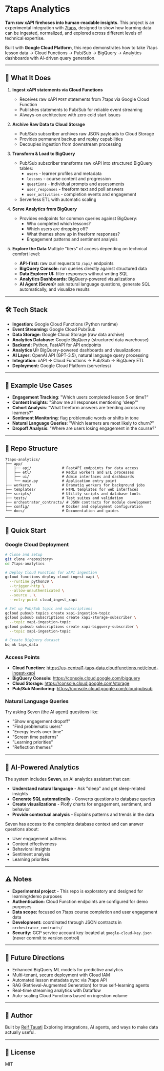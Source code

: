 # 7taps Analytics

**Turn raw xAPI firehoses into human-readable insights.**
This project is an experimental integration with [7taps](https://7taps.com), designed to show how learning data can be ingested, normalized, and explored across different levels of technical expertise.

Built with **Google Cloud Platform**, this repo demonstrates how to take 7taps lesson data → Cloud Functions → Pub/Sub → BigQuery → Analytics dashboards with AI-driven query generation.

---

## 🚀 What It Does

1. **Ingest xAPI statements via Cloud Functions**
   * Receives raw xAPI `POST` statements from 7taps via Google Cloud Function
   * Publishes statements to Pub/Sub for reliable event streaming
   * Always-on architecture with zero cold start issues

2. **Archive Raw Data to Cloud Storage**
   * Pub/Sub subscriber archives raw JSON payloads to Cloud Storage
   * Provides permanent backup and replay capabilities
   * Decouples ingestion from downstream processing

3. **Transform & Load to BigQuery**
   * Pub/Sub subscriber transforms raw xAPI into structured BigQuery tables:
     * `users` - learner profiles and metadata
     * `lessons` - course content and progression
     * `questions` - individual prompts and assessments
     * `user_responses` - freeform text and poll answers
     * `user_activities` - completion events and engagement
   * Serverless ETL with automatic scaling

4. **Serve Analytics from BigQuery**
   * Provides endpoints for common queries against BigQuery:
     * Who completed which lessons?
     * Which users are dropping off?
     * What themes show up in freeform responses?
     * Engagement patterns and sentiment analysis

5. **Explore the Data**
   Multiple "tiers" of access depending on technical comfort level:
   * **API-first:** raw curl requests to `/api/` endpoints
   * **BigQuery Console:** run queries directly against structured data
   * **Data Explorer UI:** filter responses without writing SQL
   * **Analytics Dashboards:** BigQuery-powered visualizations
   * **AI Agent (Seven):** ask natural language questions, generate SQL automatically, and visualize results

---

## 🛠️ Tech Stack

* **Ingestion:** Google Cloud Functions (Python runtime)
* **Event Streaming:** Google Cloud Pub/Sub
* **Data Storage:** Google Cloud Storage (raw data archive)
* **Analytics Database:** Google BigQuery (structured data warehouse)
* **Backend:** Python, FastAPI for API endpoints
* **Analytics UI:** BigQuery-powered dashboards and visualizations
* **AI Layer:** OpenAI API (GPT-3.5), natural language query processing
* **Integration:** xAPI → Cloud Functions → Pub/Sub → BigQuery ETL
* **Deployment:** Google Cloud Platform (serverless)

---

## 🧩 Example Use Cases

* **Engagement Tracking**: "Which users completed lesson 5 on time?"
* **Content Insights**: "Show me all responses mentioning 'sleep'"
* **Cohort Analysis**: "What freeform answers are trending across my learners?"
* **Sentiment Monitoring**: flag problematic words or shifts in tone
* **Natural Language Queries**: "Which learners are most likely to churn?"
* **Dropoff Analysis**: "Where are users losing engagement in the course?"

---

## 📂 Repo Structure

```
7taps-analytics/
├── app/
│   ├── api/              # FastAPI endpoints for data access
│   ├── etl/              # Redis workers and ETL processes
│   ├── ui/               # Admin interfaces and dashboards
│   └── main.py           # Application entry point
├── workers/              # Dramatiq workers for background jobs
├── templates/            # HTML templates for web interfaces
├── scripts/              # Utility scripts and database tools
├── tests/                # Test suites and validation
├── orchestrator_contracts/ # JSON contracts for module development
├── config/               # Docker and deployment configuration
└── docs/                 # Documentation and guides
```

---

## 🚀 Quick Start

### Google Cloud Deployment
```bash
# Clone and setup
git clone <repository>
cd 7taps-analytics

# Deploy Cloud Function for xAPI ingestion
gcloud functions deploy cloud-ingest-xapi \
  --runtime python39 \
  --trigger-http \
  --allow-unauthenticated \
  --source . \
  --entry-point cloud_ingest_xapi

# Set up Pub/Sub topic and subscriptions
gcloud pubsub topics create xapi-ingestion-topic
gcloud pubsub subscriptions create xapi-storage-subscriber \
  --topic xapi-ingestion-topic
gcloud pubsub subscriptions create xapi-bigquery-subscriber \
  --topic xapi-ingestion-topic

# Create BigQuery dataset
bq mk taps_data
```

### Access Points
* **Cloud Function:** https://us-central1-taps-data.cloudfunctions.net/cloud-ingest-xapi
* **BigQuery Console:** https://console.cloud.google.com/bigquery
* **Cloud Storage:** https://console.cloud.google.com/storage
* **Pub/Sub Monitoring:** https://console.cloud.google.com/cloudpubsub

### Natural Language Queries
Try asking Seven (the AI agent) questions like:
* "Show engagement dropoff"
* "Find problematic users"
* "Energy levels over time"
* "Screen time patterns"
* "Learning priorities"
* "Reflection themes"

---

## 🧠 AI-Powered Analytics

The system includes **Seven**, an AI analytics assistant that can:
* **Understand natural language** - Ask "sleep" and get sleep-related insights
* **Generate SQL automatically** - Converts questions to database queries
* **Create visualizations** - Plotly charts for engagement, sentiment, and behavior
* **Provide contextual analysis** - Explains patterns and trends in the data

Seven has access to the complete database context and can answer questions about:
* User engagement patterns
* Content effectiveness
* Behavioral insights
* Sentiment analysis
* Learning priorities

---

## ⚠️ Notes

* **Experimental project** - This repo is exploratory and designed for learning/demo purposes
* **Authentication:** Cloud Function endpoints are configured for demo purposes
* **Data scope:** focused on 7taps course completion and user engagement data
* **Development:** coordinated through JSON contracts in `orchestrator_contracts/`
* **Security:** GCP service account key located at `google-cloud-key.json` (never commit to version control)

---

## 🌱 Future Directions

* Enhanced BigQuery ML models for predictive analytics
* Multi-tenant, secure deployment with Cloud IAM
* Automated lesson metadata sync via 7taps API
* RAG (Retrieval-Augmented Generation) for true self-learning agents
* Real-time streaming analytics with Dataflow
* Auto-scaling Cloud Functions based on ingestion volume

---

## 👤 Author

Built by [Reif Tauati](https://github.com/reif-is-a-foofie)
Exploring integrations, AI agents, and ways to make data actually useful.

---

## 📄 License

MIT
